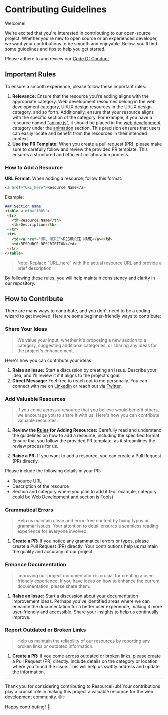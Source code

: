 # Contributing Guidelines

Welcome!

We're excited that you're interested in contributing to our open-source project. Whether you're new to open source or an experienced developer, we want your contributions to be smooth and enjoyable. Below, you'll find some guidelines and tips to help you get started.

Please adhere to and review our [Code Of Conduct](https://github.com/jfmartinz/ResourceHub/blob/main/CODE_OF_CONDUCT.md).

## Important Rules

To ensure a smooth experience, please follow these important rules:

1. **Relevance:** Ensure that the resource you're adding aligns with the appropriate category. Web development resources belong in the web development category, UI/UX design resources in the UI/UX design category, and so forth. Additionally, ensure that your resource aligns with the specific section of the category. For example, if you have a resource named ["anime.js"](https://animejs.com/), it should be placed in the [web development](https://github.com/jfmartinz/ResourceHub/tree/main/Web%20Development) category under the [animation](https://github.com/jfmartinz/ResourceHub/tree/main/Web%20Development#animations) section. This precision ensures that users can easily locate and benefit from the resources in their intended context.
2. **Use the PR Template:** When you create a pull request (PR), please make sure to carefully follow and review the provided PR template. This ensures a structured and efficient collaboration process.

### How to Add a Resource

   **URL Format**: When adding a resource, follow this format:

   ```markdown
   <a href="URL_here">Resource Name</a>
   ```
Example:
   ```markdown
   ### Section name
 <table width="100%">
    <tr>
      <th>Resource Name</th>
      <th>Description</th>
    </tr>
    <tr>
      <td><a href="URL HERE">RESOURCE NAME</a></td>
      <td>RESOURCE DESCRIPTION</td>
    </tr>
</table>
   ```

   > Note: Replace "URL_here" with the actual resource URL and provide a brief description.

   By following these rules, you will help maintain consistency and clarity in our repository.
   
   
## How to Contribute
There are many ways to contribute, and you don't need to be a coding wizard to get involved. Here are some beginner-friendly ways to contribute:

### Share Your Ideas
> We value your input, whether it's proposing a new section to a category, suggesting additional categories, or sharing any ideas for the project's enhancement.

Here's how you can contribute your ideas:

1. **Raise an Issue:** Start a discussion by creating an issue. Describe your idea, and I'll review it if it aligns to the project's goal.
2. **Direct Message:** Feel free to reach out to me personally. You can connect with me on [LinkedIn](https://www.linkedin.com/in/jfmartinz/) or reach out via [Twitter](https://twitter.com/jfmartinz).

### Add Valuable Resources
> If you come across a resource that you believe would benefit others, we encourage you to share it with us. Here's how you can contribute valuable resources:

1. **Review the [Rules](https://github.com/jfmartinz/ResourceHub/edit/main/CONTRIBUTING.md#important-rules) for Adding Resources:** Carefully read and understand the guidelines on how to add a resource, including the specified format. Ensure that you follow the provided PR template, as it streamlines the review process for us.

2. **Raise a PR:** If you want to add a resource, you can create a Pull Request (PR) directly.

Please include the following details in your PR:
  - Resource URL
  - Description of the resource
  - Section and category where you plan to add it (For example, category could be [Web Development](https://github.com/jfmartinz/ResourceHub/tree/main/Web%20Development) and section is [Tools](https://github.com/jfmartinz/ResourceHub/tree/main/Web%20Development#tools))

### Grammatical Errors
> Help us maintain clean and error-free content by fixing typos or grammar issues. Your attention to detail ensures a seamless reading experience for everyone involved.

1. **Create a PR:** If you notice any grammatical errors or typos, please create a Pull Request (PR) directly. Your contributions help us maintain the quality and accuracy of our project.

### Enhance Documentation
> Improving our project documentation is crucial for creating a user-friendly experience. If you have ideas on how to enhance the current documentation, please share them.

1. **Raise an Issue:** Start a discussion about your documentation improvement ideas. Perhaps you've identified areas where we can enhance the documentation for a better user experience, making it more user-friendly and accessible. Share your insights to help us continually improve.

### Report Outdated or Broken Links
> Help us maintain the reliability of our resources by reporting any broken links or outdated information.

1. **Create a PR:** If you come across outdated or broken links, please create a Pull Request (PR) directly. Include details on the category or location where you found the issue. This will help us swiftly address and update the information.

---


Thank you for considering contributing to ResourceHub! Your contributions play a crucial role in making this project a valuable resource for the web development community. 🌐✨

Happy contributing! 🚀
